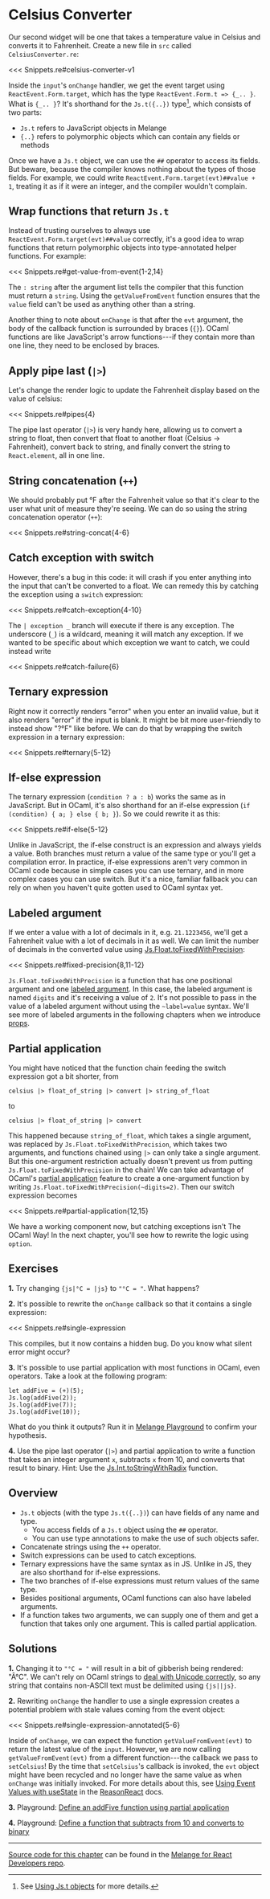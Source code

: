 # Celsius Converter

Our second widget will be one that takes a temperature value in Celsius and
converts it to Fahrenheit. Create a new file in `src` called
`CelsiusConverter.re`:

<<< Snippets.re#celsius-converter-v1

Inside the `input`'s `onChange` handler, we get the event target using
`ReactEvent.Form.target`, which has the type `ReactEvent.Form.t => {_.. }`. What
is `{_.. }`? It's shorthand for the `Js.t({..})` type[^1], which consists of two
parts:

- `Js.t` refers to JavaScript objects in Melange
- `{..}` refers to polymorphic objects which can contain any fields or methods

Once we have a `Js.t` object, we can use the `##` operator to access its fields.
But beware, because the compiler knows nothing about the types of those fields.
For example, we could write `ReactEvent.Form.target(evt)##value + 1`, treating
it as if it were an integer, and the compiler wouldn't complain.

## Wrap functions that return `Js.t`

Instead of trusting ourselves to always use `ReactEvent.Form.target(evt)##value`
correctly, it's a good idea to wrap functions that return polymorphic objects
into type-annotated helper functions. For example:

<<< Snippets.re#get-value-from-event{1-2,14}

The `: string` after the argument list tells the compiler that this function
must return a `string`. Using the `getValueFromEvent` function ensures that the
`value` field can't be used as anything other than a string.

Another thing to note about `onChange` is that after the `evt` argument, the
body of the callback function is surrounded by braces (`{}`). OCaml functions
are like JavaScript's arrow functions---if they contain more than one line, they
need to be enclosed by braces.

## Apply pipe last (`|>`)

Let's change the render logic to update the Fahrenheit display based on the
value of celsius:

<<< Snippets.re#pipes{4}

The pipe last operator (`|>`) is very handy here, allowing us to convert a
string to float, then convert that float to another float (Celsius ->
Fahrenheit), convert back to string, and finally convert the string to
`React.element`, all in one line.

## String concatenation (`++`)

We should probably put °F after the Fahrenheit value so that it's clear to the
user what unit of measure they're seeing. We can do so using the string
concatenation operator (`++`):

<<< Snippets.re#string-concat{4-6}

## Catch exception with switch

However, there's a bug in this code: it will crash if you enter anything into
the input that can't be converted to a float. We can remedy this by catching the
exception using a `switch` expression:

<<< Snippets.re#catch-exception{4-10}

The `| exception _` branch will execute if there is any exception. The
underscore (`_`) is a wildcard, meaning it will match any exception. If we
wanted to be specific about which exception we want to catch, we could instead
write

<<< Snippets.re#catch-failure{6}

## Ternary expression

Right now it correctly renders "error" when you enter an invalid value, but it
also renders "error" if the input is blank. It might be bit more user-friendly
to instead show "?°F" like before. We can do that by wrapping the switch
expression in a ternary expression:

<<< Snippets.re#ternary{5-12}

## If-else expression

The ternary expression (`condition ? a : b`) works the same as in JavaScript.
But in OCaml, it's also shorthand for an if-else expression (`if (condition) {
a; } else { b; }`). So we could rewrite it as this:

<<< Snippets.re#if-else{5-12}

Unlike in JavaScript, the if-else construct is an expression and always yields a
value. Both branches must return a value of the same type or you'll get a
compilation error. In practice, if-else expressions aren't very common in OCaml
code because in simple cases you can use ternary, and in more complex cases you
can use switch. But it's a nice, familiar fallback you can rely on when you
haven't quite gotten used to OCaml syntax yet.

## Labeled argument

If we enter a value with a lot of decimals in it, e.g. `21.1223456`, we'll
get a Fahrenheit value with a lot of decimals in it as well. We can limit the
number of decimals in the converted value using
[Js.Float.toFixedWithPrecision](https://melange.re/v2.0.0/api/re/melange/Js/Float/index.html#val-toFixedWithPrecision):

<<< Snippets.re#fixed-precision{8,11-12}

`Js.Float.toFixedWithPrecision` is a function that has one positional argument
and one [labeled
argument](https://melange.re/v2.0.0/communicate-with-javascript/#labeled-arguments).
In this case, the labeled argument is named `digits` and it's receiving a value
of `2`. It's not possible to pass in the value of a labeled argument without
using the `~label=value` syntax. We'll see more of labeled arguments in the
following chapters when we introduce [props](/todo).

## Partial application

You might have noticed that the function chain feeding the switch expression got
a bit shorter, from

```reason
celsius |> float_of_string |> convert |> string_of_float
```

to

```reason
celsius |> float_of_string |> convert
```

This happened because `string_of_float`, which takes a single argument, was
replaced by `Js.Float.toFixedWithPrecision`, which takes two arguments, and
functions chained using `|>` can only take a single argument. But this
one-argument restriction actually doesn't prevent us from putting
`Js.Float.toFixedWithPrecision` in the chain! We can take advantage of OCaml's
[partial
application](https://reasonml.github.io/docs/en/function#partial-application)
feature to create a one-argument function by writing
`Js.Float.toFixedWithPrecision(~digits=2)`. Then our switch expression becomes

<<< Snippets.re#partial-application{12,15}

We have a working component now, but catching exceptions isn't The OCaml Way! In
the next chapter, you'll see how to rewrite the logic using `option`.

## Exercises

<b>1.</b> Try changing `{js|°C = |js}` to `"°C = "`. What happens?

<b>2.</b> It's possible to rewrite the `onChange` callback so that it contains a
single expression:

<<< Snippets.re#single-expression

This compiles, but it now contains a hidden bug. Do you know what silent error
might occur?

<b>3.</b> It's possible to use partial application with most functions in OCaml,
even operators. Take a look at the following program:

```reason
let addFive = (+)(5);
Js.log(addFive(2));
Js.log(addFive(7));
Js.log(addFive(10));
```

What do you think it outputs? Run it in [Melange
Playground](https://melange.re/v2.0.0/playground) to confirm your hypothesis.

<b>4.</b> Use the pipe last operator (`|>`) and partial application to write a
function that takes an integer
argument `x`, subtracts `x` from 10, and converts that result to binary. Hint:
Use the
[Js.Int.toStringWithRadix](https://melange.re/v2.0.0/api/re/melange/Js/Int/#val-toStringWithRadix)
function.

## Overview

- `Js.t` objects (with the type `Js.t({..})`) can have fields of any name and
  type.
  - You access fields of a `Js.t` object using the `##` operator.
  - You can use type annotations to make the use of such objects safer.
- Concatenate strings using the `++` operator.
- Switch expressions can be used to catch exceptions.
- Ternary expressions have the same syntax as in JS. Unlike in JS, they are also
  shorthand for if-else expressions.
- The two branches of if-else expressions must return values of the same type.
- Besides positional arguments, OCaml functions can also have labeled arguments.
- If a function takes two arguments, we can supply one of them and get a
  function that takes only one argument. This is called partial application.

## Solutions

<b>1.</b> Changing it to `"°C = "` will result in a bit of gibberish being
rendered: "Â°C". We can't rely on OCaml strings to [deal with Unicode
correctly](https://melange.re/v2.0.0/communicate-with-javascript/#strings), so
any string that contains non-ASCII text must be delimited using `{js||js}`.

<b>2.</b> Rewriting `onChange` the handler to use a single expression creates a
potential problem with stale values coming from the event object:

<<< Snippets.re#single-expression-annotated{5-6}

Inside of `onChange`, we can expect the function `getValueFromEvent(evt)` to
return the latest value of the `input`. However, we are now calling
`getValueFromEvent(evt)` from a different function---the callback we pass to
`setCelsius`! By the time that `setCelsius`'s callback is invoked, the `evt`
object might have been recycled and no longer have the same value as when
`onChange` was initially invoked. For more details about this, see [Using Event
Values with
useState](https://reasonml.github.io/reason-react/docs/en/usestate-event-value)
in the [ReasonReact](https://reasonml.github.io/reason-react/) docs.

<b>3.</b> Playground: [Define an addFive function using partial application](https://melange.re/v2.0.0/playground/?language=Reason&code=bGV0IGFkZEZpdmUgPSAoKykoNSk7CkpzLmxvZyhhZGRGaXZlKDIpKTsKSnMubG9nKGFkZEZpdmUoNykpOwpKcy5sb2coYWRkRml2ZSgxMCkpOw%3D%3D&live=off)

<b>4.</b> Playground: [Define a function that subtracts from 10 and converts to binary](https://melange.re/v2.0.0/playground/?language=Reason&code=bGV0IGNvb2xGdW5jdGlvbiA9IHggPT4geCB8PiAoKC0pKDEwKSkgfD4gSnMuSW50LnRvU3RyaW5nV2l0aFJhZGl4KH5yYWRpeD0yKTsKSnMubG9nKGNvb2xGdW5jdGlvbigxKSk7CkpzLmxvZyhjb29sRnVuY3Rpb24oNSkpOw%3D%3D&live=off)

-----

[Source code for this
chapter](https://github.com/melange-re/melange-for-react-devs/blob/develop/src/celsius-converter-exception/)
can be found in the [Melange for React Developers
repo](https://github.com/melange-re/melange-for-react-devs).

[^1]:
    See [Using Js.t
    objects](https://melange.re/v2.0.0/communicate-with-javascript/#using-jst-objects) for more
    details.
